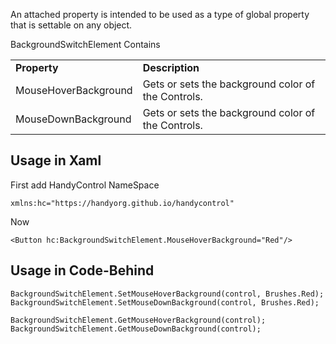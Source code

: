 An attached property is intended to be used as a type of global property that is settable on any object. 

BackgroundSwitchElement Contains 

<table>
<tr>
<td><b>Property</b></td>
<td><b>Description</b></td>
</tr>
<tr>
<td>MouseHoverBackground</td>
<td>Gets or sets the background color of the Controls.</td>
</tr>
<tr>
<td>MouseDownBackground</td>
<td>Gets or sets the background color of the Controls.</td>
</tr>
</table>

## Usage in Xaml
First add HandyControl NameSpace
```
xmlns:hc="https://handyorg.github.io/handycontrol"
```
Now
```
<Button hc:BackgroundSwitchElement.MouseHoverBackground="Red"/>
```

## Usage in Code-Behind
```
BackgroundSwitchElement.SetMouseHoverBackground(control, Brushes.Red);
BackgroundSwitchElement.SetMouseDownBackground(control, Brushes.Red);

BackgroundSwitchElement.GetMouseHoverBackground(control);
BackgroundSwitchElement.GetMouseDownBackground(control);
```
